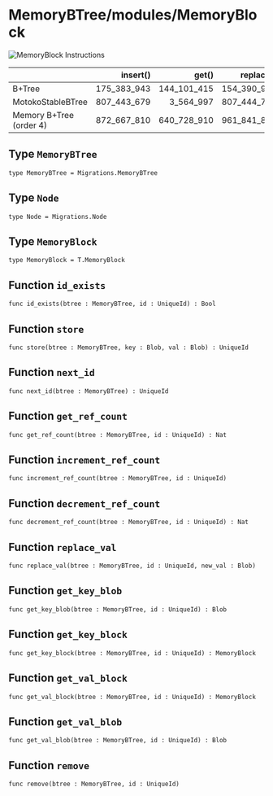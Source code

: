 # MemoryBTree/modules/MemoryBlock
![MemoryBlock](./mem-block.png)
Instructions

|                            |    insert() |       get() |   replace() |  entries() |      remove() |
| :------------------------- | ----------: | ----------: | ----------: | ---------: | ------------: |
| B+Tree                     | 175_383_943 | 144_101_415 | 154_390_977 |  4_851_558 |   184_602_693 |
| MotokoStableBTree          | 807_443_679 |   3_564_997 | 807_444_791 |     11_835 |     2_817_599 |
| Memory B+Tree (order 4)    | 872_667_810 | 640_728_910 | 961_841_824 | 48_674_343 | 1_065_621_728 |

## Type `MemoryBTree`
``` motoko no-repl
type MemoryBTree = Migrations.MemoryBTree
```


## Type `Node`
``` motoko no-repl
type Node = Migrations.Node
```


## Type `MemoryBlock`
``` motoko no-repl
type MemoryBlock = T.MemoryBlock
```


## Function `id_exists`
``` motoko no-repl
func id_exists(btree : MemoryBTree, id : UniqueId) : Bool
```


## Function `store`
``` motoko no-repl
func store(btree : MemoryBTree, key : Blob, val : Blob) : UniqueId
```


## Function `next_id`
``` motoko no-repl
func next_id(btree : MemoryBTree) : UniqueId
```


## Function `get_ref_count`
``` motoko no-repl
func get_ref_count(btree : MemoryBTree, id : UniqueId) : Nat
```


## Function `increment_ref_count`
``` motoko no-repl
func increment_ref_count(btree : MemoryBTree, id : UniqueId)
```


## Function `decrement_ref_count`
``` motoko no-repl
func decrement_ref_count(btree : MemoryBTree, id : UniqueId) : Nat
```


## Function `replace_val`
``` motoko no-repl
func replace_val(btree : MemoryBTree, id : UniqueId, new_val : Blob)
```


## Function `get_key_blob`
``` motoko no-repl
func get_key_blob(btree : MemoryBTree, id : UniqueId) : Blob
```


## Function `get_key_block`
``` motoko no-repl
func get_key_block(btree : MemoryBTree, id : UniqueId) : MemoryBlock
```


## Function `get_val_block`
``` motoko no-repl
func get_val_block(btree : MemoryBTree, id : UniqueId) : MemoryBlock
```


## Function `get_val_blob`
``` motoko no-repl
func get_val_blob(btree : MemoryBTree, id : UniqueId) : Blob
```


## Function `remove`
``` motoko no-repl
func remove(btree : MemoryBTree, id : UniqueId)
```

